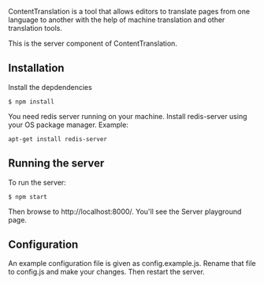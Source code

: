 ContentTranslation is a tool that allows editors to translate pages from
one language to another with the help of machine translation and other translation tools.

This is the server component of ContentTranslation.

Installation
------------

Install the depdendencies

```$ npm install```

You need redis server running on your machine. Install redis-server using
your OS package manager. Example:

```apt-get install redis-server```

Running the server
------------------

To run the server:

```$ npm start```

Then browse to http://localhost:8000/. You'll see the Server
playground page.

Configuration
-------------

An example configuration file is given as config.example.js.
Rename that file to config.js and make your changes. Then
restart the server.

